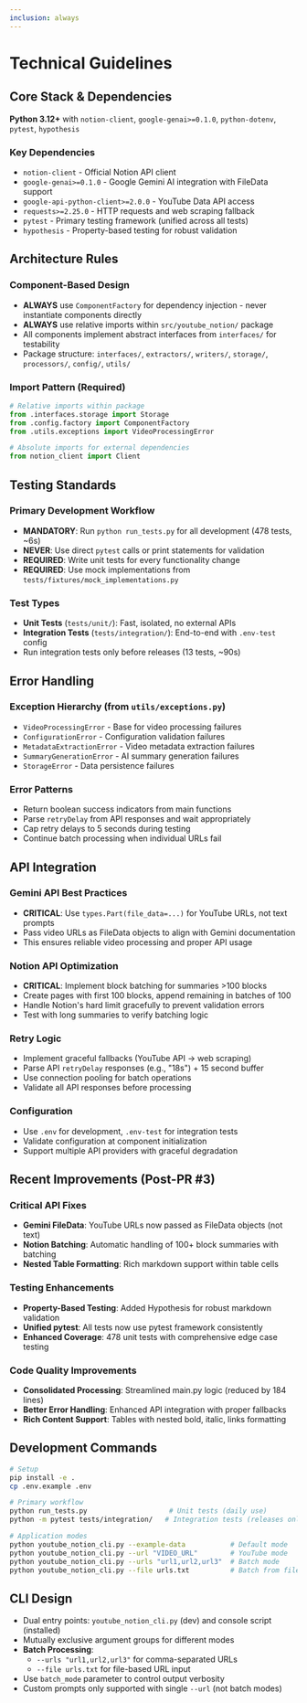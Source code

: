 ```yaml
---
inclusion: always
---
```


# Technical Guidelines

## Core Stack & Dependencies

**Python 3.12+** with `notion-client`, `google-genai>=0.1.0`, `python-dotenv`, `pytest`, `hypothesis`

### Key Dependencies
- `notion-client` - Official Notion API client
- `google-genai>=0.1.0` - Google Gemini AI integration with FileData support
- `google-api-python-client>=2.0.0` - YouTube Data API access
- `requests>=2.25.0` - HTTP requests and web scraping fallback
- `pytest` - Primary testing framework (unified across all tests)
- `hypothesis` - Property-based testing for robust validation

## Architecture Rules

### Component-Based Design
- **ALWAYS** use `ComponentFactory` for dependency injection - never instantiate components directly
- **ALWAYS** use relative imports within `src/youtube_notion/` package
- All components implement abstract interfaces from `interfaces/` for testability
- Package structure: `interfaces/`, `extractors/`, `writers/`, `storage/`, `processors/`, `config/`, `utils/`

### Import Pattern (Required)
```python
# Relative imports within package
from .interfaces.storage import Storage
from .config.factory import ComponentFactory
from .utils.exceptions import VideoProcessingError

# Absolute imports for external dependencies
from notion_client import Client
```

## Testing Standards

### Primary Development Workflow
- **MANDATORY**: Run `python run_tests.py` for all development (478 tests, ~6s)
- **NEVER**: Use direct `pytest` calls or print statements for validation
- **REQUIRED**: Write unit tests for every functionality change
- **REQUIRED**: Use mock implementations from `tests/fixtures/mock_implementations.py`

### Test Types
- **Unit Tests** (`tests/unit/`): Fast, isolated, no external APIs
- **Integration Tests** (`tests/integration/`): End-to-end with `.env-test` config
- Run integration tests only before releases (13 tests, ~90s)

## Error Handling

### Exception Hierarchy (from `utils/exceptions.py`)
- `VideoProcessingError` - Base for video processing failures
- `ConfigurationError` - Configuration validation failures
- `MetadataExtractionError` - Video metadata extraction failures
- `SummaryGenerationError` - AI summary generation failures
- `StorageError` - Data persistence failures

### Error Patterns
- Return boolean success indicators from main functions
- Parse `retryDelay` from API responses and wait appropriately
- Cap retry delays to 5 seconds during testing
- Continue batch processing when individual URLs fail

## API Integration

### Gemini API Best Practices
- **CRITICAL**: Use `types.Part(file_data=...)` for YouTube URLs, not text prompts
- Pass video URLs as FileData objects to align with Gemini documentation
- This ensures reliable video processing and proper API usage

### Notion API Optimization
- **CRITICAL**: Implement block batching for summaries >100 blocks
- Create pages with first 100 blocks, append remaining in batches of 100
- Handle Notion's hard limit gracefully to prevent validation errors
- Test with long summaries to verify batching logic

### Retry Logic
- Implement graceful fallbacks (YouTube API → web scraping)
- Parse API `retryDelay` responses (e.g., "18s") + 15 second buffer
- Use connection pooling for batch operations
- Validate all API responses before processing

### Configuration
- Use `.env` for development, `.env-test` for integration tests
- Validate configuration at component initialization
- Support multiple API providers with graceful degradation

## Recent Improvements (Post-PR #3)

### Critical API Fixes
- **Gemini FileData**: YouTube URLs now passed as FileData objects (not text)
- **Notion Batching**: Automatic handling of 100+ block summaries with batching
- **Nested Table Formatting**: Rich markdown support within table cells

### Testing Enhancements
- **Property-Based Testing**: Added Hypothesis for robust markdown validation
- **Unified pytest**: All tests now use pytest framework consistently
- **Enhanced Coverage**: 478 unit tests with comprehensive edge case testing

### Code Quality Improvements
- **Consolidated Processing**: Streamlined main.py logic (reduced by 184 lines)
- **Better Error Handling**: Enhanced API integration with proper fallbacks
- **Rich Content Support**: Tables with nested bold, italic, links formatting

## Development Commands

```bash
# Setup
pip install -e .
cp .env.example .env

# Primary workflow
python run_tests.py                    # Unit tests (daily use)
python -m pytest tests/integration/   # Integration tests (releases only)

# Application modes
python youtube_notion_cli.py --example-data           # Default mode
python youtube_notion_cli.py --url "VIDEO_URL"        # YouTube mode
python youtube_notion_cli.py --urls "url1,url2,url3"  # Batch mode
python youtube_notion_cli.py --file urls.txt          # Batch from file
```

## CLI Design

- Dual entry points: `youtube_notion_cli.py` (dev) and console script (installed)
- Mutually exclusive argument groups for different modes
- **Batch Processing**: 
  - `--urls "url1,url2,url3"` for comma-separated URLs
  - `--file urls.txt` for file-based URL input
- Use `batch_mode` parameter to control output verbosity
- Custom prompts only supported with single `--url` (not batch modes)